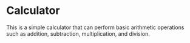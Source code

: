 # Calculator

This is a simple calculator that can perform basic arithmetic operations such as addition, subtraction, multiplication, and division.


